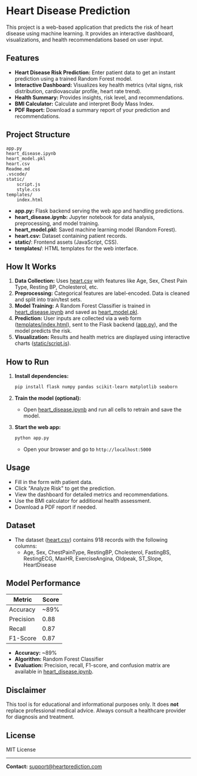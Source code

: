 # Heart Disease Prediction

This project is a web-based application that predicts the risk of heart disease using machine learning. It provides an interactive dashboard, visualizations, and health recommendations based on user input.

## Features

- **Heart Disease Risk Prediction:** Enter patient data to get an instant prediction using a trained Random Forest model.
- **Interactive Dashboard:** Visualizes key health metrics (vital signs, risk distribution, cardiovascular profile, heart rate trend).
- **Health Summary:** Provides insights, risk level, and recommendations.
- **BMI Calculator:** Calculate and interpret Body Mass Index.
- **PDF Report:** Download a summary report of your prediction and recommendations.

## Project Structure

```
app.py
heart_disease.ipynb
heart_model.pkl
heart.csv
Readme.md
.vscode/
static/
    script.js
    style.css
templates/
    index.html
```

- **app.py:** Flask backend serving the web app and handling predictions.
- **heart_disease.ipynb:** Jupyter notebook for data analysis, preprocessing, and model training.
- **heart_model.pkl:** Saved machine learning model (Random Forest).
- **heart.csv:** Dataset containing patient records.
- **static/**: Frontend assets (JavaScript, CSS).
- **templates/**: HTML templates for the web interface.

## How It Works

1. **Data Collection:** Uses [heart.csv](heart.csv) with features like Age, Sex, Chest Pain Type, Resting BP, Cholesterol, etc.
2. **Preprocessing:** Categorical features are label-encoded. Data is cleaned and split into train/test sets.
3. **Model Training:** A Random Forest Classifier is trained in [heart_disease.ipynb](heart_disease.ipynb) and saved as [heart_model.pkl](heart_model.pkl).
4. **Prediction:** User inputs are collected via a web form ([templates/index.html](templates/index.html)), sent to the Flask backend ([app.py](app.py)), and the model predicts the risk.
5. **Visualization:** Results and health metrics are displayed using interactive charts ([static/script.js](static/script.js)).

## How to Run

1. **Install dependencies:**
    ```sh
    pip install flask numpy pandas scikit-learn matplotlib seaborn
    ```

2. **Train the model (optional):**
    - Open [heart_disease.ipynb](heart_disease.ipynb) and run all cells to retrain and save the model.

3. **Start the web app:**
    ```sh
    python app.py
    ```
    - Open your browser and go to `http://localhost:5000`

## Usage

- Fill in the form with patient data.
- Click "Analyze Risk" to get the prediction.
- View the dashboard for detailed metrics and recommendations.
- Use the BMI calculator for additional health assessment.
- Download a PDF report if needed.

## Dataset

- The dataset ([heart.csv](heart.csv)) contains 918 records with the following columns:
    - Age, Sex, ChestPainType, RestingBP, Cholesterol, FastingBS, RestingECG, MaxHR, ExerciseAngina, Oldpeak, ST_Slope, HeartDisease

## Model Performance

| Metric     | Score  |
|------------|--------|
| Accuracy   | ~89%   |
| Precision  | 0.88   |
| Recall     | 0.87   |
| F1-Score   | 0.87   |

- **Accuracy:** ~89%
- **Algorithm:** Random Forest Classifier
- **Evaluation:** Precision, recall, F1-score, and confusion matrix are available in [heart_disease.ipynb](heart_disease.ipynb).

## Disclaimer

This tool is for educational and informational purposes only. It does **not** replace professional medical advice. Always consult a healthcare provider for diagnosis and treatment.

## License

MIT License

---

**Contact:** support@heartprediction.com
